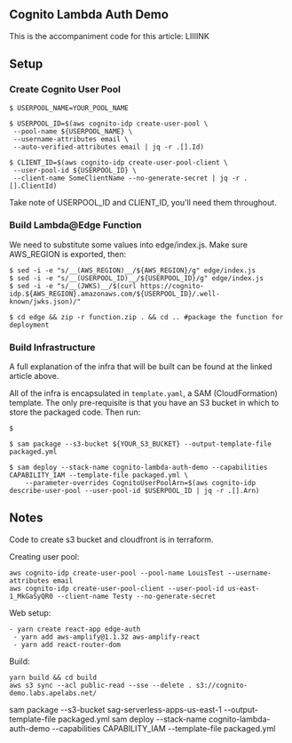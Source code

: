 ## Cognito Lambda Auth Demo

This is the accompaniment code for this article: LIIIINK

## Setup

### Create Cognito User Pool

```
$ USERPOOL_NAME=YOUR_POOL_NAME

$ USERPOOL_ID=$(aws cognito-idp create-user-pool \
 --pool-name ${USERPOOL_NAME} \
 --username-attributes email \
 --auto-verified-attributes email | jq -r .[].Id)

$ CLIENT_ID=$(aws cognito-idp create-user-pool-client \
 --user-pool-id ${USERPOOL_ID} \
 --client-name SomeClientName --no-generate-secret | jq -r .[].ClientId)
```

Take note of USERPOOL_ID and CLIENT_ID, you'll need them throughout.

### Build Lambda@Edge Function

We need to substitute some values into edge/index.js. Make sure AWS_REGION is exported, then:

```
$ sed -i -e "s/__(AWS_REGION)__/${AWS_REGION}/g" edge/index.js
$ sed -i -e "s/__(USERPOOL_ID)__/${USERPOOL_ID}/g" edge/index.js
$ sed -i -e "s/__(JWKS)__/$(curl https://cognito-idp.${AWS_REGION}.amazonaws.com/${USERPOOL_ID}/.well-known/jwks.json)/"

$ cd edge && zip -r function.zip . && cd .. #package the function for deployment
```

### Build Infrastructure

A full explanation of the infra that will be built can be found at the linked article above.

All of the infra is encapsulated in `template.yaml`, a SAM (CloudFormation) template. The only pre-requisite is that you
have an S3 bucket in which to store the packaged code. Then run:

```
$

$ sam package --s3-bucket ${YOUR_S3_BUCKET} --output-template-file packaged.yml

$ sam deploy --stack-name cognito-lambda-auth-demo --capabilities CAPABILITY_IAM --template-file packaged.yml \
    --parameter-overrides CognitoUserPoolArn=$(aws cognito-idp describe-user-pool --user-pool-id $USERPOOL_ID | jq -r .[].Arn)
```











## Notes

Code to create s3 bucket and cloudfront is in terraform.

Creating user pool:

```
aws cognito-idp create-user-pool --pool-name LouisTest --username-attributes email
aws cognito-idp create-user-pool-client --user-pool-id us-east-1_MkGaSyQR0 --client-name Testy --no-generate-secret
```

Web setup:

```
- yarn create react-app edge-auth
 - yarn add aws-amplify@1.1.32 aws-amplify-react
 - yarn add react-router-dom
```


Build:

```
yarn build && cd build
aws s3 sync --acl public-read --sse --delete . s3://cognito-demo.labs.apelabs.net/
```

sam package --s3-bucket sag-serverless-apps-us-east-1 --output-template-file packaged.yml
sam deploy --stack-name cognito-lambda-auth-demo --capabilities CAPABILITY_IAM --template-file packaged.yml
